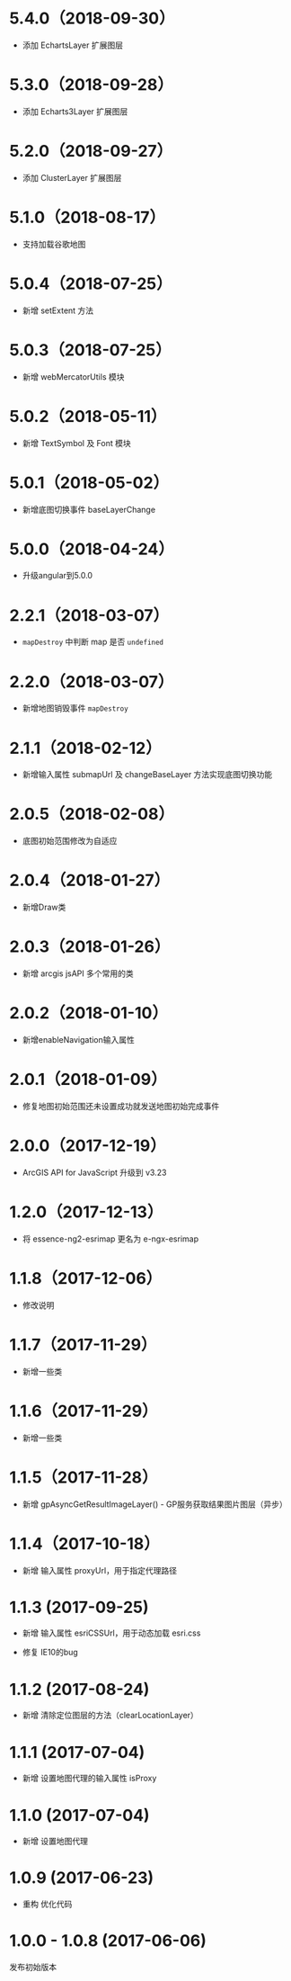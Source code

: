 # 5.4.0（2018-09-30）

- 添加 EchartsLayer 扩展图层

# 5.3.0（2018-09-28）

- 添加 Echarts3Layer 扩展图层

# 5.2.0（2018-09-27）

- 添加 ClusterLayer 扩展图层

# 5.1.0（2018-08-17）

- 支持加载谷歌地图

# 5.0.4（2018-07-25）

- 新增 setExtent 方法

# 5.0.3（2018-07-25）

- 新增 webMercatorUtils 模块

# 5.0.2（2018-05-11）

- 新增 TextSymbol 及 Font 模块

# 5.0.1（2018-05-02）

- 新增底图切换事件 baseLayerChange

# 5.0.0（2018-04-24）

- 升级angular到5.0.0

# 2.2.1（2018-03-07）

- `mapDestroy` 中判断 map 是否 `undefined`

# 2.2.0（2018-03-07）

- 新增地图销毁事件 `mapDestroy`

# 2.1.1（2018-02-12）

- 新增输入属性 submapUrl 及 changeBaseLayer 方法实现底图切换功能

# 2.0.5（2018-02-08）

- 底图初始范围修改为自适应

# 2.0.4（2018-01-27）

- 新增Draw类

# 2.0.3（2018-01-26）

- 新增 arcgis jsAPI 多个常用的类

# 2.0.2（2018-01-10）

- 新增enableNavigation输入属性

# 2.0.1（2018-01-09）

- 修复地图初始范围还未设置成功就发送地图初始完成事件

# 2.0.0（2017-12-19）

- ArcGIS API for JavaScript 升级到 v3.23

# 1.2.0（2017-12-13）

- 将 essence-ng2-esrimap 更名为 e-ngx-esrimap

# 1.1.8（2017-12-06）

- 修改说明

# 1.1.7（2017-11-29）

- 新增一些类

# 1.1.6（2017-11-29）

- 新增一些类

# 1.1.5（2017-11-28）

- 新增 gpAsyncGetResultImageLayer() - GP服务获取结果图片图层（异步）

# 1.1.4（2017-10-18）

- 新增 输入属性 proxyUrl，用于指定代理路径

# 1.1.3 (2017-09-25)

- 新增 输入属性 esriCSSUrl，用于动态加载 esri.css

- 修复 IE10的bug

# 1.1.2 (2017-08-24)

- 新增 清除定位图层的方法（clearLocationLayer）

# 1.1.1 (2017-07-04)

- 新增 设置地图代理的输入属性 isProxy

# 1.1.0 (2017-07-04)

- 新增 设置地图代理

# 1.0.9 (2017-06-23)

- 重构 优化代码

# 1.0.0 - 1.0.8 (2017-06-06)

发布初始版本
